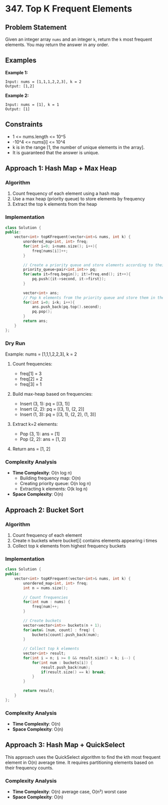 # 347. Top K Frequent Elements

## Problem Statement
Given an integer array `nums` and an integer `k`, return the `k` most frequent elements. You may return the answer in any order.

## Examples

**Example 1:**
```
Input: nums = [1,1,1,2,2,3], k = 2
Output: [1,2]
```

**Example 2:**
```
Input: nums = [1], k = 1
Output: [1]
```

## Constraints
- 1 <= nums.length <= 10^5
- -10^4 <= nums[i] <= 10^4
- k is in the range [1, the number of unique elements in the array].
- It is guaranteed that the answer is unique.

## Approach 1: Hash Map + Max Heap

### Algorithm
1. Count frequency of each element using a hash map
2. Use a max heap (priority queue) to store elements by frequency
3. Extract the top k elements from the heap

### Implementation
```cpp
class Solution {
public:
    vector<int> topKFrequent(vector<int>& nums, int k) {
        unordered_map<int, int> freq;
        for(int i=0; i<nums.size(); i++){
            freq[nums[i]]++;
        }
        
        // Create a priority queue and store elements according to their frequency
        priority_queue<pair<int,int>> pq;
        for(auto it=freq.begin(); it!=freq.end(); it++){
            pq.push({it->second, it->first});
        }
        
        vector<int> ans;
        // Pop k elements from the priority queue and store them in the ans vector
        for(int i=0; i<k; i++){
            ans.push_back(pq.top().second);
            pq.pop();
        }        
        return ans;
    }
};
```

### Dry Run
Example: nums = [1,1,1,2,2,3], k = 2

1. Count frequencies:
   - freq[1] = 3
   - freq[2] = 2
   - freq[3] = 1

2. Build max-heap based on frequencies:
   - Insert (3, 1): pq = [(3, 1)]
   - Insert (2, 2): pq = [(3, 1), (2, 2)]
   - Insert (1, 3): pq = [(3, 1), (2, 2), (1, 3)]

3. Extract k=2 elements:
   - Pop (3, 1): ans = [1]
   - Pop (2, 2): ans = [1, 2]

4. Return ans = [1, 2]

### Complexity Analysis
- **Time Complexity**: O(n log n)
  - Building frequency map: O(n)
  - Creating priority queue: O(n log n)
  - Extracting k elements: O(k log n)
- **Space Complexity**: O(n)

## Approach 2: Bucket Sort

### Algorithm
1. Count frequency of each element
2. Create n buckets where bucket[i] contains elements appearing i times
3. Collect top k elements from highest frequency buckets

### Implementation
```cpp
class Solution {
public:
    vector<int> topKFrequent(vector<int>& nums, int k) {
        unordered_map<int, int> freq;
        int n = nums.size();
        
        // Count frequencies
        for(int num : nums) {
            freq[num]++;
        }
        
        // Create buckets
        vector<vector<int>> buckets(n + 1);
        for(auto& [num, count] : freq) {
            buckets[count].push_back(num);
        }
        
        // Collect top k elements
        vector<int> result;
        for(int i = n; i >= 0 && result.size() < k; i--) {
            for(int num : buckets[i]) {
                result.push_back(num);
                if(result.size() == k) break;
            }
        }
        
        return result;
    }
};
```

### Complexity Analysis
- **Time Complexity**: O(n)
- **Space Complexity**: O(n)

## Approach 3: Hash Map + QuickSelect

This approach uses the QuickSelect algorithm to find the kth most frequent element in O(n) average time. It requires partitioning elements based on their frequency counts.

### Complexity Analysis
- **Time Complexity**: O(n) average case, O(n²) worst case
- **Space Complexity**: O(n)
